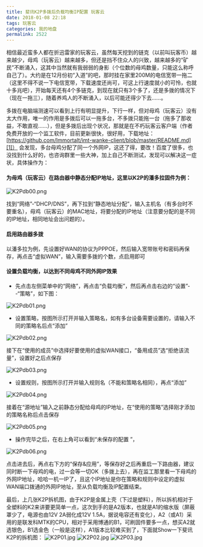 ```yaml
---
title: 斐讯K2P多拨后负载均衡IP配置 玩客云
date: 2018-01-08 22:18
tags: 玩客云
categories: 我的地盘
permalink: 2522
---
```


相信最近蛮多人都在折迅雷家的玩客云，虽然每天挖到的链克（以前叫玩客币）越来越少，母鸡（玩客云）越来越多，但还是挡不住众人的兴致，越来越多的“矿民”不断涌入，这其中当然就有我弱弱的身影（个位数的母鸡数量，只能这么称呼自己了）。大约是在12月份初“入道”的吧，那时挂在家里200M的电信宽带一拖二（这里不得不说一下电信宽带，下载速度还尚可，可这上行速度就小的可怜，也就十多兆吧），开始每天还有4个多链克，到现在就只有3个多了，还是多拨的情况下（现在一拖三），随着养鸡人的不断涌入，以后可能还得少下去……。


<!--more-->

多拨在电脑端测速可以看到上行有明显提升，下行一样，但对母鸡（玩客云）没有太大作用，唯一的作用是多拨后可以一拖多台，不多拨只能拖一台（拖多了那收益，不敢直视……），但是多拨后出现个状况，那就是在不朽玩客云客户端（作者免费开放的一个监工软件，目前更新很快，很好用，下载地址：[https://github.com/Immortalt/imt-wanke-client/blob/master/README.md][1]）
会发现，多台母鸡分配了同一个外网IP，这还了得，要改！百度了很多，也没找到什么好的，也咨询群里一些大神，加上自己不断测试，发现可以解决这一症状，具体操作为：

#### 为母鸡（玩客云）在路由器中静态分配IP地址，这里以K2P的潘多拉固件为例：

![K2Pdb00.png][2]

找到“网络”-“DHCP/DNS”，再下拉到“静态地址分配”，输入主机名（有多台时不要重名），母鸡（玩客云）的MAC地址，将要分配的IP地址（注意要分配的是不同的IP地址，相同地址会出问题的）。

#### 启用路由器多拨

以潘多拉为例，先设置好WAN的协议为PPPOE，然后输入宽带账号和密码再保存，再点击“虚拟WAN”，输入需要多拨的个数，点启用即可

#### 设置负载均衡，以达到不同母鸡不同外网IP效果

 - 先点击左侧菜单中的“网络”，再点击“负载均衡”，然后再点击右边的“设置”--“策略”，如下图：

![K2Pdb01.png][3]

 - 设置策略，按图所示打开并输入策略名，如有多台设备需要设置的，请输入不同的策略名后点“添加”

![K2Pdb02.png][4]

接下在“使用的成员”中选择好要使用的虚拟WAN接口，“备用成员”选“拒绝该流量”，设置好之后点保存

![K2Pdb03.png][5]

 - 设置规则，按图所示打开并输入规则名（不能和策略名相同），再点“添加”

![K2Pdb04.png][6]

接着在“源地址”输入之前静态分配给母鸡的IP地址，在“使用的策略”选择刚才添加的策略名称后点击保存

![K2Pdb05.png][7]

 - 操作完毕之后，在右上角可以看到“未保存的配置 ”，

![K2Pdb06.png][8]

点击进去后，再点右下方的“保存&应用”，等保存好之后再重启一下路由器，建议同时断一下母鸡的电，过一会等一切OK（多拨上去），再在监工那里看一下母鸡的外网IP地址，哈哈一机一IP了，且这个IP地址是你在策略和规则中设定的虚拟WAN端口拨通的外网IP地址，至从负载均衡及IP配置结束。

最后，上几张K2P拆机图，由于K2P是金属上壳（下过是塑料），所以拆机相对于全塑料的K2来讲要更简单一点，这次到手的是A2版本，也就是A1的缩水版（屏蔽罩少了，电源也由12V 2A弱化成12V 1.5A，据说电容还有变化），A2（或A1）采用的是联发科MTK的CPU，相对于采用博通的B1，可刷固件要多一点，想买A2就选银色，B1选金色（一般是这样），A1版本比较难买到了，下面就Show一下斐讯K2P的拆机图：
![K2P01.jpg][9]
![K2P02.jpg][10]
![K2P03.jpg][11]


  [1]: https://github.com/Immortalt/imt-wanke-client/blob/master/README.md
  [2]: https://api.uu126.cn/usr/uploads/2018/01/3630395412.png
  [3]: https://api.uu126.cn/usr/uploads/2018/01/2984377646.png
  [4]: https://api.uu126.cn/usr/uploads/2018/01/3885837336.png
  [5]: https://api.uu126.cn/usr/uploads/2018/01/3680034632.png
  [6]: https://api.uu126.cn/usr/uploads/2018/01/2276279002.png
  [7]: https://api.uu126.cn/usr/uploads/2018/01/2685667239.png
  [8]: https://api.uu126.cn/usr/uploads/2018/01/4192590036.png
  [9]: https://api.uu126.cn/usr/uploads/2018/01/1926935247.jpg
  [10]: https://api.uu126.cn/usr/uploads/2018/01/1301512665.jpg
  [11]: https://api.uu126.cn/usr/uploads/2018/01/252314053.jpg